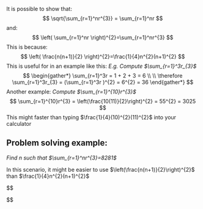 It is possible to show that:
$$
\sqrt{\sum_{r=1}^nr^{3}} = \sum_{r=1}^nr
$$
and:
$$
\left( \sum_{r=1}^nr \right)^{2}=\sum_{r=1}^nr^{3}
$$
This is because:
$$
\left( \frac{n(n+1)}{2} \right)^{2}=\frac{1}{4}n^{2}(n+1)^{2}
$$
This is useful for in an example like this:
*E.g. Compute $\sum_{r=1}^3r_{3}$*
$$
\begin{gather*}
\sum_{r=1}^3r = 1 + 2 + 3 = 6 \\ \\
\therefore \sum_{r=1}^3r_{3} = (\sum_{r=1}^3r )^{2} = 6^{2} = 36
\end{gather*}
$$
Another example:
*Compute $\sum_{r=1}^{10}r^{3}$*
$$
\sum_{r=1}^{10}r^{3} = \left(\frac{10(11)}{2}\right)^{2} = 55^{2} = 3025
$$
This might faster than typing $\frac{1}{4}(10)^{2}(11)^{2}$ into your calculator 

## Problem solving example:
*Find n such that $\sum_{r=1}^nr^{3}=8281$*

In this scenario, it might be easier to use $\left(\frac{n(n+1)}{2}\right)^{2}$ than $\frac{1}{4}n^{2}(n+1)^{2}$

$$

$$
